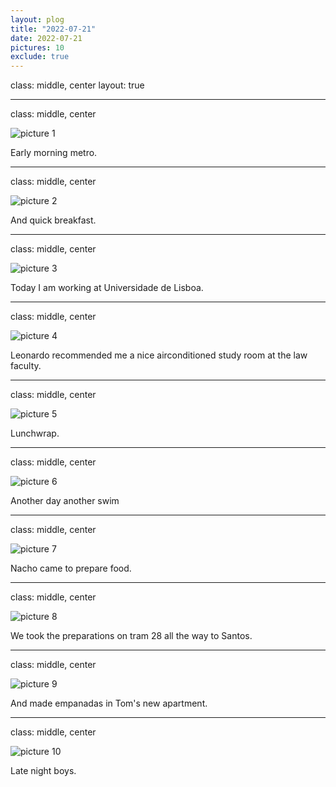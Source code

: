 ```yaml
---
layout: plog
title: "2022-07-21"
date: 2022-07-21
pictures: 10
exclude: true
---
```


class: middle, center
layout: true

---

class: middle, center

<img class="plog-picture" src="{{ site.baseurl }}/img/IMG_20220721_154026.jpg" alt="picture 1" />

Early morning metro.

---

class: middle, center

<img class="plog-picture" src="{{ site.baseurl }}/img/IMG_20220721_092449.jpg" alt="picture 2" />

And quick breakfast.

---

class: middle, center

<img class="plog-picture" src="{{ site.baseurl }}/img/IMG_20220721_122703.jpg" alt="picture 3" />

Today I am working at Universidade de Lisboa.

---

class: middle, center

<img class="plog-picture" src="{{ site.baseurl }}/img/IMG_20220721_095238.jpg" alt="picture 4" />

Leonardo recommended me a nice airconditioned study room at the law faculty.

---

class: middle, center

<img class="plog-picture" src="{{ site.baseurl }}/img/IMG_20220721_123906.jpg" alt="picture 5" />

Lunchwrap.

---

class: middle, center

<img class="plog-picture" src="{{ site.baseurl }}/img/IMG_20220721_170730.jpg" alt="picture 6" />

Another day another swim

---

class: middle, center

<img class="plog-picture" src="{{ site.baseurl }}/img/IMG_20220721_185000.jpg" alt="picture 7" />

Nacho came to prepare food.

---

class: middle, center

<img class="plog-picture" src="{{ site.baseurl }}/img/IMG_20220721_201529.jpg" alt="picture 8" />

We took the preparations on tram 28 all the way to Santos.

---

class: middle, center

<img class="plog-picture" src="{{ site.baseurl }}/img/WhatsApp Image 2022-07-21 at 10.57.26 PM.jpeg" alt="picture 9" />

And made empanadas in Tom's new apartment.

---

class: middle, center

<img class="plog-picture" src="{{ site.baseurl }}/img/WhatsApp Image 2022-07-22 at 2.15.41 AM.jpeg" alt="picture 10" />

Late night boys.


